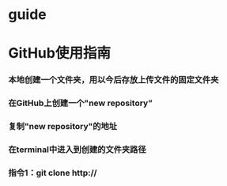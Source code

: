 # guide
# GitHub使用指南
### 本地创建一个文件夹，用以今后存放上传文件的固定文件夹
### 在GitHub上创建一个"new repository”
### 复制"new repository"的地址
### 在terminal中进入到创建的文件夹路径
### 指令1：git clone http://
